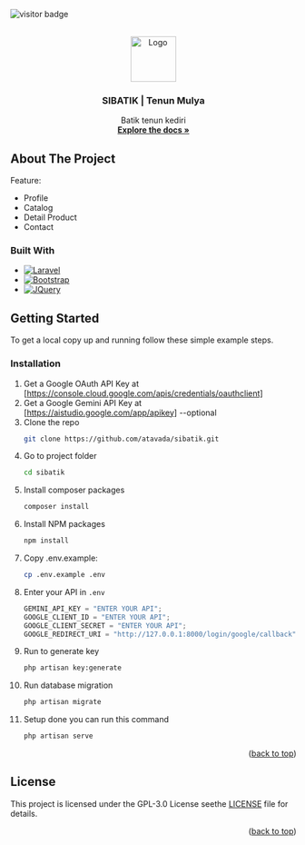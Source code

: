 ![visitor badge](https://visitor-badge.laobi.icu/badge?page_id=LUDOang.visitor-badge)

<!-- PROJECT LOGO -->
<br />
<div align="center">
  <a href="https://github.com/atavada/sibatik">
    <img src="https://github.com/atavada/sibatik/blob/main/public/tenunmulya.png" alt="Logo" width="80" height="80">
  </a>

  <h3 align="center">SIBATIK | Tenun Mulya</h3>

  <p align="center">
    Batik tenun kediri
    <br />
    <a href="https://github.com/atavada/sibatik"><strong>Explore the docs »</strong></a>
    <br />
  </p>
</div>

<!-- ABOUT THE PROJECT -->

## About The Project

Feature:

-   Profile
-   Catalog
-   Detail Product
-   Contact

### Built With

-   [![Laravel][Laravel.com]][Laravel-url]
-   [![Bootstrap][Bootstrap.com]][Bootstrap-url]
-   [![JQuery][JQuery.com]][JQuery-url]

<!-- GETTING STARTED -->

## Getting Started

To get a local copy up and running follow these simple example steps.

### Installation

1. Get a Google OAuth API Key at [https://console.cloud.google.com/apis/credentials/oauthclient]
2. Get a Google Gemini API Key at [https://aistudio.google.com/app/apikey] --optional
3. Clone the repo
    ```sh
    git clone https://github.com/atavada/sibatik.git
    ```
4. Go to project folder
    ```sh
    cd sibatik
    ```
5. Install composer packages
    ```sh
    composer install
    ```
6. Install NPM packages
    ```sh
    npm install
    ```
7. Copy .env.example:
    ```sh
    cp .env.example .env
    ```
8. Enter your API in `.env`
    ```js
    GEMINI_API_KEY = "ENTER YOUR API";
    GOOGLE_CLIENT_ID = "ENTER YOUR API";
    GOOGLE_CLIENT_SECRET = "ENTER YOUR API";
    GOOGLE_REDIRECT_URI = "http://127.0.0.1:8000/login/google/callback";
    ```
9. Run to generate key
    ```sh
    php artisan key:generate
    ```
10. Run database migration
    ```sh
    php artisan migrate
    ```
11. Setup done you can run this command
    ```sh
    php artisan serve
    ```

<p align="right">(<a href="#readme-top">back to top</a>)</p>

<!-- LICENSE -->

## License

This project is licensed under the GPL-3.0 License seethe [LICENSE](LICENSE) file for details.

<p align="right">(<a href="#readme-top">back to top</a>)</p>

<!-- MARKDOWN LINKS & IMAGES -->
<!-- https://www.markdownguide.org/basic-syntax/#reference-style-links -->

[license-shield]: https://img.shields.io/github/license/othneildrew/Best-README-Template.svg?style=for-the-badge
[license-url]: https://github.com/othneildrew/Best-README-Template/blob/master/LICENSE.txt
[linkedin-shield]: https://img.shields.io/badge/-LinkedIn-black.svg?style=for-the-badge&logo=linkedin&colorB=555
[linkedin-url]: https://linkedin.com/in/othneildrew
[Next.js]: https://img.shields.io/badge/next.js-000000?style=for-the-badge&logo=nextdotjs&logoColor=white
[Next-url]: https://nextjs.org/
[React.js]: https://img.shields.io/badge/React-20232A?style=for-the-badge&logo=react&logoColor=61DAFB
[React-url]: https://reactjs.org/
[Vue.js]: https://img.shields.io/badge/Vue.js-35495E?style=for-the-badge&logo=vuedotjs&logoColor=4FC08D
[Vue-url]: https://vuejs.org/
[Angular.io]: https://img.shields.io/badge/Angular-DD0031?style=for-the-badge&logo=angular&logoColor=white
[Angular-url]: https://angular.io/
[Svelte.dev]: https://img.shields.io/badge/Svelte-4A4A55?style=for-the-badge&logo=svelte&logoColor=FF3E00
[Svelte-url]: https://svelte.dev/
[Laravel.com]: https://img.shields.io/badge/Laravel-FF2D20?style=for-the-badge&logo=laravel&logoColor=white
[Laravel-url]: https://laravel.com
[Bootstrap.com]: https://img.shields.io/badge/Bootstrap-563D7C?style=for-the-badge&logo=bootstrap&logoColor=white
[Bootstrap-url]: https://getbootstrap.com
[JQuery.com]: https://img.shields.io/badge/jQuery-0769AD?style=for-the-badge&logo=jquery&logoColor=white
[JQuery-url]: https://jquery.com
